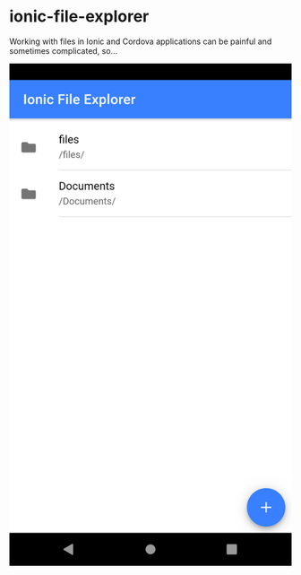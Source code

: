 # ionic-file-explorer

Working with files in Ionic and Cordova applications can be painful and sometimes complicated, so...

![Ionic File Explorer](screenshot.png)
